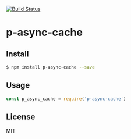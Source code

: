 [![Build Status](https://travis-ci.org/kaelzhang/p-async-cache.svg?branch=master)](https://travis-ci.org/kaelzhang/p-async-cache)
<!-- optional appveyor tst
[![Windows Build Status](https://ci.appveyor.com/api/projects/status/github/kaelzhang/p-async-cache?branch=master&svg=true)](https://ci.appveyor.com/project/kaelzhang/p-async-cache)
-->
<!-- optional npm version
[![NPM version](https://badge.fury.io/js/p-async-cache.svg)](http://badge.fury.io/js/p-async-cache)
-->
<!-- optional npm downloads
[![npm module downloads per month](http://img.shields.io/npm/dm/p-async-cache.svg)](https://www.npmjs.org/package/p-async-cache)
-->
<!-- optional dependency status
[![Dependency Status](https://david-dm.org/kaelzhang/p-async-cache.svg)](https://david-dm.org/kaelzhang/p-async-cache)
-->

# p-async-cache

<!-- description -->

## Install

```sh
$ npm install p-async-cache --save
```

## Usage

```js
const p_async_cache = require('p-async-cache')
```

## License

MIT
